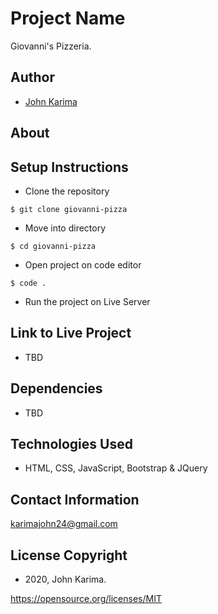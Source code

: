 # Project Name 
Giovanni's Pizzeria.

## Author 
- [John Karima](https://github.com/JohnKarima)

## About 


## Setup Instructions 
- Clone the repository 
```
$ git clone giovanni-pizza
```
- Move into directory 
```
$ cd giovanni-pizza
```
- Open project on code editor 
```
$ code . 
```
- Run the project on Live Server

## Link to Live Project
- TBD

## Dependencies
- TBD

## Technologies Used
- HTML, CSS, JavaScript, Bootstrap & JQuery

## Contact Information
karimajohn24@gmail.com

## License Copyright 
- 2020, John Karima.

https://opensource.org/licenses/MIT